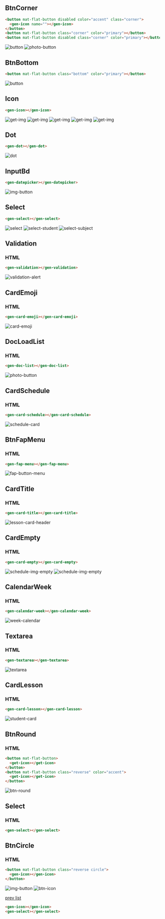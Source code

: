## BtnCorner
```html
<button mat-flat-button disabled color="accent" class="corner">
  <gen-icon name=""></gen-icon>
</button>
<button mat-flat-button class="corner" color="primary"></button>
<button mat-flat-button disabled class="corner" color="primary"></button>
```
![button](./demo/my-components/button2.png)
![photo-button](./demo/my-components/photo-button.png)

## BtnBottom
```html
<button mat-flat-button class="bottom" color="primary"></button>
```
![button](./demo/my-components/button.png)

## Icon
```html
<gen-icon></gen-icon>
```
![get-img](./demo/my-components/get-img.png)
![get-img](./demo/my-components/get-img2.png)
![get-img](./demo/my-components/get-img-3.png)
![get-img](./demo/my-components/get-img-4.png)
![get-img](./demo/my-components/get-img-5.png)

## Dot
```html
<gen-dot></gen-dot>
```
![dot](./demo/my-components/dot.png)

## InputBd
```html
<gen-datepicker></gen-datepicker>
```
![img-button](./demo/my-components/InputBd.png)

## Select
```html
<gen-select></gen-select>
```
![select](./demo/my-components/select.png)
![select-student](./demo/my-components/select-student.png)
![select-subject](./demo/my-components/select-subject.png)


## Validation
### HTML
```html
<gen-validation></gen-validation>
```
![validation-alert](./demo/my-components/validation-alert.png)

## CardEmoji
### HTML
```html
<gen-card-emoji></gen-card-emoji>
```
![card-emoji](./demo/my-components/emoji-feedback.png)

## DocLoadList
### HTML
```html
<gen-doc-list></gen-doc-list>
```
![photo-button](./demo/my-components/photo.png)

## CardSchedule
### HTML
```html
<gen-card-schedule></gen-card-schedule>
```
![schedule-card](./demo/my-components/schedule-card.png)

## BtnFapMenu
### HTML
```html
<gen-fap-menu></gen-fap-menu>
```
![fap-button-menu](./demo/my-components/fap-button-menu.png)

## CardTitle
### HTML
```html
<gen-card-title></gen-card-title>
```
![lesson-card-header](./demo/my-components/lesson-card-header.png)

## CardEmpty
### HTML
```html
<gen-card-empty></gen-card-empty>
```
![schedule-img-empty](./demo/my-components/schedule-img-empty.png)
![schedule-img-empty](./demo/my-components/schedule-img-empty-2.png)

## CalendarWeek
### HTML
```html
<gen-calendar-week></gen-calendar-week>
```
![week-calendar](./demo/my-components/week-calendar.png)

## Textarea
### HTML
```html
<gen-textarea></gen-textarea>
```
![textarea](./demo/my-components/textarea.png)

## CardLesson
### HTML
```html
<gen-card-lesson></gen-card-lesson>
```
![student-card](./demo/my-components/student-card.png)

## BtnRound
### HTML
```html
<button mat-flat-button>
  <get-icon></get-icon>
</button>
<button mat-flat-button class="reverse" color="accent">
  <get-icon></get-icon>
</button>
```
![btn-round](./demo/my-components/btn-round.png)

## Select
### HTML
```html
<gen-select></gen-select>
```

## BtnCircle
### HTML
```html
<button mat-flat-button class="reverse circle">
  <gen-icon></gen-icon>
</button>
```
![img-button](./demo/my-components/img-button.png)
![btn-icon](./demo/my-components/btn-icon.png)

[prev list](https://github.com/DmitryRoar/components-for-project/blob/master/COMPONENTS.md)

```html
<gen-icon></gen-icon>
<gen-select></gen-select>
```

